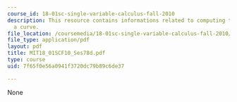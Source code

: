 ```yaml
---
course_id: 18-01sc-single-variable-calculus-fall-2010
description: This resource contains informations related to computing the length of
  a curve.
file_location: /coursemedia/18-01sc-single-variable-calculus-fall-2010/7f65f0e56a0941f3720dc79b89c6de37_MIT18_01SCF10_Ses78d.pdf
file_type: application/pdf
layout: pdf
title: MIT18_01SCF10_Ses78d.pdf
type: course
uid: 7f65f0e56a0941f3720dc79b89c6de37

---
```

None